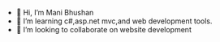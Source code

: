 - 👋 Hi, I’m Mani Bhushan
- 👀 I’m learning c#,asp.net mvc,and web development tools. 
- 💞️ I’m looking to collaborate on website development
